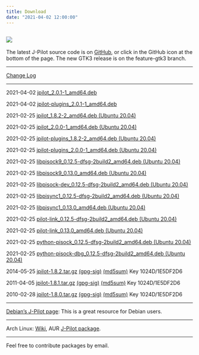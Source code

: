 ```yaml
---
title: Download
date: "2021-04-02 12:00:00"
---
```


![](*<?=$rbase?>*/img/jpilot-anim.gif)
---
The latest J-Pilot source code is on <a href="https://github.com/juddmon/jpilot">GitHub</a>, or click in the GitHub icon at the bottom of the page.  The new GTK3 release is on the feature-gtk3 branch.

---
[Change Log](*<?=$rbase?>*/changelog)

---
<p>2021-04-02 <a href="<?=$rbase?>/pkg/jpilot_2.0.1-1_amd64.deb">jpilot_2.0.1-1_amd64.deb</a>
<p>2021-04-02 <a href="<?=$rbase?>/pkg/jpilot-plugins_2.0.1-1_amd64.deb">jpilot-plugins_2.0.1-1_amd64.deb</a>
<p>2021-02-25 <a href="<?=$rbase?>/pkg/jpilot_1.8.2-2_amd64.deb">jpilot_1.8.2-2_amd64.deb (Ubuntu 20.04)</a>
<p>2021-02-25 <a href="<?=$rbase?>/pkg/jpilot_2.0.0-1_amd64.deb">jpilot_2.0.0-1_amd64.deb (Ubuntu 20.04)</a>
<p>2021-02-25 <a href="<?=$rbase?>/pkg/jpilot-plugins_1.8.2-2_amd64.deb">jpilot-plugins_1.8.2-2_amd64.deb (Ubuntu 20.04)</a>
<p>2021-02-25 <a href="<?=$rbase?>/pkg/jpilot-plugins_2.0.0-1_amd64.deb">jpilot-plugins_2.0.0-1_amd64.deb (Ubuntu 20.04)</a>
<p>2021-02-25 <a href="<?=$rbase?>/pkg/libpisock9_0.12.5-dfsg-2build2_amd64.deb">libpisock9_0.12.5-dfsg-2build2_amd64.deb (Ubuntu 20.04)</a>
<p>2021-02-25 <a href="<?=$rbase?>/pkg/libpisock9_0.13.0_amd64.deb">libpisock9_0.13.0_amd64.deb (Ubuntu 20.04)</a>
<p>2021-02-25 <a href="<?=$rbase?>/pkg/libpisock-dev_0.12.5-dfsg-2build2_amd64.deb">libpisock-dev_0.12.5-dfsg-2build2_amd64.deb (Ubuntu 20.04)</a>
<p>2021-02-25 <a href="<?=$rbase?>/pkg/libpisync1_0.12.5-dfsg-2build2_amd64.deb">libpisync1_0.12.5-dfsg-2build2_amd64.deb (Ubuntu 20.04)</a>
<p>2021-02-25 <a href="<?=$rbase?>/pkg/libpisync1_0.13.0_amd64.deb">libpisync1_0.13.0_amd64.deb (Ubuntu 20.04)</a>
<p>2021-02-25 <a href="<?=$rbase?>/pkg/pilot-link_0.12.5-dfsg-2build2_amd64.deb">pilot-link_0.12.5-dfsg-2build2_amd64.deb (Ubuntu 20.04)</a>
<p>2021-02-25 <a href="<?=$rbase?>/pkg/pilot-link_0.13.0_amd64.deb">pilot-link_0.13.0_amd64.deb (Ubuntu 20.04)</a>
<p>2021-02-25 <a href="<?=$rbase?>/pkg/python-pisock_0.12.5-dfsg-2build2_amd64.deb">python-pisock_0.12.5-dfsg-2build2_amd64.deb (Ubuntu 20.04)</a>
<p>2021-02-25 <a href="<?=$rbase?>/pkg/python-pisock-dbg_0.12.5-dfsg-2build2_amd64.deb">python-pisock-dbg_0.12.5-dfsg-2build2_amd64.deb (Ubuntu 20.04)</a>

<p>2014-05-25 <a href="<?=$rbase?>/pkg/jpilot-1.8.2.tar.gz">jpilot-1.8.2.tar.gz</a> <a href="<?=$rbase?>/pkg/jpilot-1.8.2.tar.gz.asc">(gpg-sig)</a> <a href="<?=$rbase?>/pkg/jpilot-1.8.2.tar.gz.md5sum">(md5sum)</a> Key 1024D/1E5DF2D6</p>

<p>2011-04-05 <a href="<?=$rbase?>/pkg/jpilot-1.8.1.tar.gz">jpilot-1.8.1.tar.gz</a> <a href="<?=$rbase?>/pkg/jpilot-1.8.1.tar.gz.asc">(gpg-sig)</a> <a href="<?=$rbase?>/pkg/jpilot-1.8.1.tar.gz.md5sum">(md5sum)</a> Key 1024D/1E5DF2D6</p>

<p>2010-02-28 <a href="<?=$rbase?>/pkg/jpilot-1.8.0.tar.gz">jpilot-1.8.0.tar.gz</a> <a href="<?=$rbase?>/pkg/jpilot-1.8.0.tar.gz.asc">(gpg-sig)</a> <a href="<?=$rbase?>/pkg/jpilot-1.8.0.tar.gz.md5sum">(md5sum)</a> Key 1024D/1E5DF2D6</p>

---
<p><a href="http://packages.qa.debian.org/j/jpilot.html">Debian’s J-Pilot page</a>:  This is a great resource for Debian users.</p>

---
Arch Linux: [Wiki](https://wiki.archlinux.org/title/Palm), AUR [J-Pilot package](https://aur.archlinux.org/packages/jpilot/).

---
Feel free to contribute packages by email.



